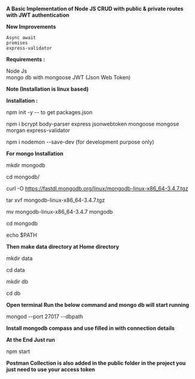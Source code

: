 **A Basic Implementation of Node JS CRUD with public & private routes with JWT authentication**
  
**New Improvements**

    Async await
    promises
    express-validator

**Requirements :**

Node Js  
mongo db with mongoose
JWT (Json Web Token)

**Note (Installation is linux based)**

**Installation :**

npm init -y -- to get packages.json

npm i bcrypt body-parser express jsonwebtoken mongoose mongose morgan express-validator

npm i nodemon --save-dev   (for development purpose only)

**For mongo Installation**

mkdir mongodb

cd mongodb/

curl -O https://fastdl.mongodb.org/linux/mongodb-linux-x86_64-3.4.7.tgz

tar xvf mongodb-linux-x86_64-3.4.7.tgz

mv mongodb-linux-x86_64-3.4.7 mongodb

cd mongodb

echo $PATH

**Then make data directory at Home directory**

mkdir data

cd data

mkdir db

cd db

**Open terminal Run the below command and mongo db will start running**

mongod --port 27017 --dbpath 

**Install mongodb compass and use filled in with connection details**


**At the End Just run**

npm start

**Postman Collection is also added in the public folder in the project you just need to use your access token**